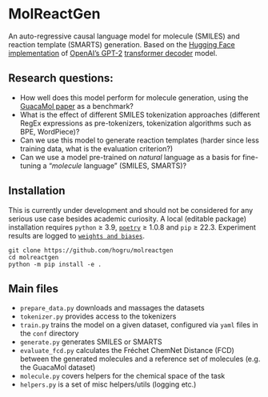 # MolReactGen

An auto-regressive causal language model for molecule (SMILES) and reaction template (SMARTS) generation. Based on the [Hugging Face implementation](https://huggingface.co/docs/transformers/main/en/model_doc/gpt2#openai-gpt2) of [OpenAI’s GPT-2](https://cdn.openai.com/better-language-models/language_models_are_unsupervised_multitask_learners.pdf) [transformer decoder](https://arxiv.org/abs/1706.03762v5) model.

## Research questions:

- How well does this model perform for molecule generation, using the [GuacaMol paper](https://pubs.acs.org/doi/10.1021/acs.jcim.8b00839) as a benchmark?
- What is the effect of different SMILES tokenization approaches (different RegEx expressions as pre-tokenizers, tokenization algorithms such as BPE, WordPiece)?
- Can we use this model to generate reaction templates (harder since less training data, what is the evaluation criterion?)
- Can we use a model pre-trained on _natural_ language as a basis for fine-tuning a “_molecule_ language” (SMILES, SMARTS)?

## Installation

This is currently under development and should not be considered for any serious use case besides academic curiosity. A local (editable package) installation requires `python` ≥ 3.9, [`poetry`](https://python-poetry.org)  ≥ 1.0.8 and `pip` ≥ 22.3. Experiment results are logged to [`weights and biases`](https://wandb.ai).

```
git clone https://github.com/hogru/molreactgen
cd molreactgen
python -m pip install -e .
```

## Main files

- `prepare_data.py` downloads and massages the datasets
- `tokenizer.py` provides access to the tokenizers
- `train.py` trains the model on a given dataset, configured via `yaml` files in the `conf` directory
- `generate.py` generates SMILES or SMARTS
- `evaluate_fcd.py` calculates the Fréchet ChemNet Distance (FCD) between the generated molecules and a reference set of molecules (e.g. the GuacaMol dataset)
- `molecule.py` covers helpers for the chemical space of the task
- `helpers.py` is a set of misc helpers/utils (logging etc.)
